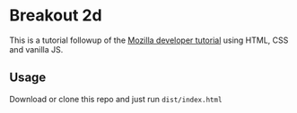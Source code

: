 # Breakout 2d

This is a tutorial followup of the [Mozilla developer tutorial](https://developer.mozilla.org/en-US/docs/Games/Tutorials/2D_Breakout_game_pure_JavaScript) using HTML, CSS and vanilla JS.

## Usage

Download or clone this repo and just run ```dist/index.html```
